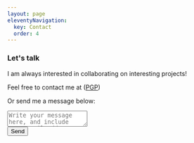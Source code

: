 ```yaml
---
layout: page
eleventyNavigation:
  key: Contact
  order: 4
---
```


<h3>Let's talk</h3>

I am always interested in collaborating on interesting projects!

Feel free to contact me at <a href="javascript:location='mailto:\u0074\u006f\u006d\u0040\u0074\u006f\u006d\u0068\u0061\u0063\u006b\u0073\u0068\u0061\u0077\u002e\u0063\u006f\u006d';void 0"><script type="text/javascript">document.write('\u0074\u006f\u006d\u0040\u0074\u006f\u006d\u0068\u0061\u0063\u006b\u0073\u0068\u0061\u0077\u002e\u0063\u006f\u006d')</script></a> ([PGP](https://tom.so/media/tom-public.asc))

Or send me a message below:

<form class="contactform" action="https://formsubmit.io/send/7078d347-1e36-4e2f-9e0d-ab9e17eed096" method="POST">
    <input name="_redirect" type="hidden" value="https://tom.so/message/">
    <textarea name="comment" id="comment" class="input-clean" placeholder="Write your message here, and include your email address for a response"></textarea>
    <input name="_formsubmit_id" type="text" style="display:none">
        <div class="contactsend">
        <input type="submit" value="Send" class="send button">
        </div>
</form>
